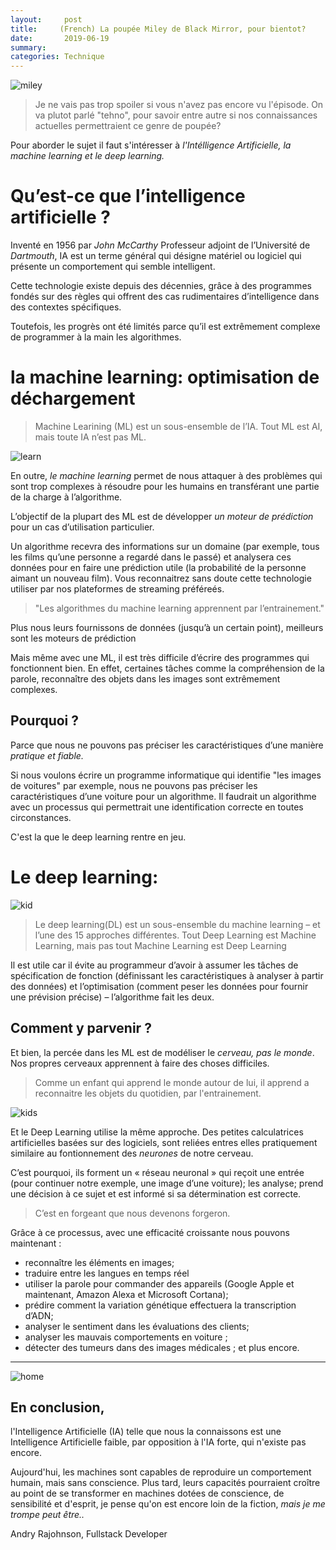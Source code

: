 ```yaml
---
layout:     post
title:     (French) La poupée Miley de Black Mirror, pour bientot?
date:       2019-06-19
summary:
categories: Technique
---
```

![miley](/images/miley.jpg)
>Je ne vais pas trop spoiler si vous n'avez pas encore vu l'épisode. On va plutot parlé "tehno", pour savoir entre autre si nos connaissances actuelles permettraient ce genre de poupée?

Pour aborder le sujet il faut s'intéresser à *l'Intélligence Artificielle, la machine learning et le deep learning.*

# Qu’est-ce que l’intelligence artificielle ?

Inventé en 1956 par *John McCarthy* Professeur adjoint de l’Université de *Dartmouth*, IA est un terme général qui désigne matériel ou logiciel qui présente un comportement qui semble intelligent.

Cette technologie existe depuis des décennies, grâce à des programmes fondés sur des règles qui offrent des cas rudimentaires d’intelligence dans des contextes spécifiques.

Toutefois, les progrès ont été limités parce qu’il est extrêmement complexe de programmer à la main les algorithmes.

# la machine learning: optimisation de déchargement

> Machine Learining (ML) est un sous-ensemble de l’IA. Tout ML est AI, mais toute IA n’est pas ML.


![learn](/images/learn.jpg)




En outre, *le machine learning* permet de nous attaquer à des problèmes qui sont trop complexes à résoudre pour les humains en transférant une partie de la charge à l’algorithme.

L’objectif de la plupart des ML est de développer *un moteur de prédiction* pour un cas d’utilisation particulier.

Un algorithme recevra des informations sur un domaine (par exemple, tous les films qu’une personne a regardé dans le passé) et analysera ces données pour en faire une prédiction utile (la probabilité de la personne aimant un nouveau film). Vous reconnaitrez sans doute cette technologie utiliser par nos plateformes de streaming préféreés.

>"Les algorithmes du machine learning apprennent par l’entrainement."


 Plus nous leurs fournissons de données (jusqu’à un certain point), meilleurs sont les moteurs de prédiction

Mais même avec une ML, il est très difficile d’écrire des programmes qui fonctionnent bien.
En effet, certaines tâches comme la compréhension de la parole, reconnaître des objets dans les images sont extrêmement complexes.

## Pourquoi ?

Parce que nous ne pouvons pas préciser les caractéristiques d’une manière *pratique et fiable.*

Si nous voulons écrire un programme informatique qui identifie "les images de voitures" par exemple, nous ne pouvons pas préciser les caractéristiques d’une voiture pour un algorithme. Il faudrait un algorithme avec un processus qui permettrait une identification correcte en toutes circonstances.

C'est la que le deep learning  rentre en jeu.

# Le deep learning:

![kid](/images/kid.jpg)


> Le deep learning(DL) est un sous-ensemble du machine learning – et l’une des 15 approches différentes. Tout Deep Learning est Machine Learning, mais pas tout Machine Learning est Deep Learning


Il est utile car il évite au programmeur d’avoir à assumer les tâches de spécification de fonction (définissant les caractéristiques à analyser à partir des données) et l’optimisation (comment peser les données pour fournir une prévision précise) – l’algorithme fait les deux.

## Comment y parvenir ?

Et bien, la percée dans les ML est de modéliser le *cerveau, pas le monde*. Nos propres cerveaux apprennent à faire des choses difficiles.

>Comme un enfant qui apprend le monde autour de lui, il apprend a reconnaitre les objets du quotidien, par l'entrainement.


![kids](/images/kids.jpeg)

Et le Deep Learning utilise la même approche. Des petites calculatrices artificielles basées sur des logiciels, sont reliées entres elles pratiquement similaire au fontionnement des *neurones* de notre cerveau.

C’est pourquoi, ils forment un « réseau neuronal » qui reçoit une entrée (pour continuer notre exemple, une image d’une voiture); les analyse; prend une décision à ce sujet et est informé si sa détermination est correcte.



> C’est en forgeant que nous devenons forgeron.


Grâce à ce processus, avec une efficacité croissante nous pouvons maintenant :

* reconnaître les éléments en images;
* traduire entre les langues en temps réel
* utiliser la parole pour commander des appareils (Google Apple et maintenant, Amazon Alexa et Microsoft Cortana);
* prédire comment la variation génétique effectuera la transcription d’ADN;
* analyser le sentiment dans les évaluations des clients;
* analyser les mauvais comportements en voiture ;
* détecter des tumeurs dans des images médicales ; et plus encore.

---

![home](/images/googleh.jpg)

## En conclusion,

 l'Intelligence Artificielle (IA) telle que nous la connaissons est une Intelligence Artificielle faible, par opposition à l'IA forte, qui n'existe pas encore.

 Aujourd'hui, les machines sont capables de reproduire un comportement humain, mais sans conscience.
Plus tard, leurs capacités pourraient croître au point de se transformer en machines dotées de conscience, de sensibilité et d'esprit, je pense qu'on est encore loin de la fiction, *mais je me trompe peut être..*

<footer>Andry Rajohnson, Fullstack Developer</footer>
